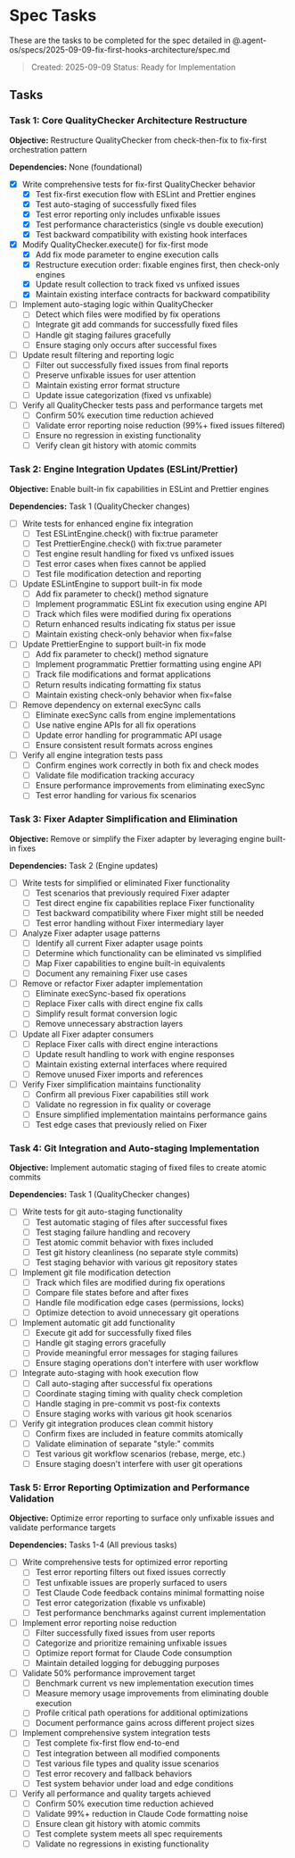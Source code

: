 # Spec Tasks

These are the tasks to be completed for the spec detailed in
@.agent-os/specs/2025-09-09-fix-first-hooks-architecture/spec.md

> Created: 2025-09-09 Status: Ready for Implementation

## Tasks

### Task 1: Core QualityChecker Architecture Restructure

**Objective:** Restructure QualityChecker from check-then-fix to fix-first
orchestration pattern

**Dependencies:** None (foundational)

- [x] Write comprehensive tests for fix-first QualityChecker behavior
  - [x] Test fix-first execution flow with ESLint and Prettier engines
  - [x] Test auto-staging of successfully fixed files
  - [x] Test error reporting only includes unfixable issues
  - [x] Test performance characteristics (single vs double execution)
  - [x] Test backward compatibility with existing hook interfaces

- [x] Modify QualityChecker.execute() for fix-first mode
  - [x] Add fix mode parameter to engine execution calls
  - [x] Restructure execution order: fixable engines first, then check-only
        engines
  - [x] Update result collection to track fixed vs unfixed issues
  - [x] Maintain existing interface contracts for backward compatibility

- [ ] Implement auto-staging logic within QualityChecker
  - [ ] Detect which files were modified by fix operations
  - [ ] Integrate git add commands for successfully fixed files
  - [ ] Handle git staging failures gracefully
  - [ ] Ensure staging only occurs after successful fixes

- [ ] Update result filtering and reporting logic
  - [ ] Filter out successfully fixed issues from final reports
  - [ ] Preserve unfixable issues for user attention
  - [ ] Maintain existing error format structure
  - [ ] Update issue categorization (fixed vs unfixable)

- [ ] Verify all QualityChecker tests pass and performance targets met
  - [ ] Confirm 50% execution time reduction achieved
  - [ ] Validate error reporting noise reduction (99%+ fixed issues filtered)
  - [ ] Ensure no regression in existing functionality
  - [ ] Verify clean git history with atomic commits

### Task 2: Engine Integration Updates (ESLint/Prettier)

**Objective:** Enable built-in fix capabilities in ESLint and Prettier engines

**Dependencies:** Task 1 (QualityChecker changes)

- [ ] Write tests for enhanced engine fix integration
  - [ ] Test ESLintEngine.check() with fix:true parameter
  - [ ] Test PrettierEngine.check() with fix:true parameter
  - [ ] Test engine result handling for fixed vs unfixed issues
  - [ ] Test error cases when fixes cannot be applied
  - [ ] Test file modification detection and reporting

- [ ] Update ESLintEngine to support built-in fix mode
  - [ ] Add fix parameter to check() method signature
  - [ ] Implement programmatic ESLint fix execution using engine API
  - [ ] Track which files were modified during fix operations
  - [ ] Return enhanced results indicating fix status per issue
  - [ ] Maintain existing check-only behavior when fix=false

- [ ] Update PrettierEngine to support built-in fix mode
  - [ ] Add fix parameter to check() method signature
  - [ ] Implement programmatic Prettier formatting using engine API
  - [ ] Track file modifications and format applications
  - [ ] Return results indicating formatting fix status
  - [ ] Maintain existing check-only behavior when fix=false

- [ ] Remove dependency on external execSync calls
  - [ ] Eliminate execSync calls from engine implementations
  - [ ] Use native engine APIs for all fix operations
  - [ ] Update error handling for programmatic API usage
  - [ ] Ensure consistent result formats across engines

- [ ] Verify all engine integration tests pass
  - [ ] Confirm engines work correctly in both fix and check modes
  - [ ] Validate file modification tracking accuracy
  - [ ] Ensure performance improvements from eliminating execSync
  - [ ] Test error handling for various fix scenarios

### Task 3: Fixer Adapter Simplification and Elimination

**Objective:** Remove or simplify the Fixer adapter by leveraging engine
built-in fixes

**Dependencies:** Task 2 (Engine updates)

- [ ] Write tests for simplified or eliminated Fixer functionality
  - [ ] Test scenarios that previously required Fixer adapter
  - [ ] Test direct engine fix capabilities replace Fixer functionality
  - [ ] Test backward compatibility where Fixer might still be needed
  - [ ] Test error handling without Fixer intermediary layer

- [ ] Analyze Fixer adapter usage patterns
  - [ ] Identify all current Fixer adapter usage points
  - [ ] Determine which functionality can be eliminated vs simplified
  - [ ] Map Fixer capabilities to engine built-in equivalents
  - [ ] Document any remaining Fixer use cases

- [ ] Remove or refactor Fixer adapter implementation
  - [ ] Eliminate execSync-based fix operations
  - [ ] Replace Fixer calls with direct engine fix calls
  - [ ] Simplify result format conversion logic
  - [ ] Remove unnecessary abstraction layers

- [ ] Update all Fixer adapter consumers
  - [ ] Replace Fixer calls with direct engine interactions
  - [ ] Update result handling to work with engine responses
  - [ ] Maintain existing external interfaces where required
  - [ ] Remove unused Fixer imports and references

- [ ] Verify Fixer simplification maintains functionality
  - [ ] Confirm all previous Fixer capabilities still work
  - [ ] Validate no regression in fix quality or coverage
  - [ ] Ensure simplified implementation maintains performance gains
  - [ ] Test edge cases that previously relied on Fixer

### Task 4: Git Integration and Auto-staging Implementation

**Objective:** Implement automatic staging of fixed files to create atomic
commits

**Dependencies:** Task 1 (QualityChecker changes)

- [ ] Write tests for git auto-staging functionality
  - [ ] Test automatic staging of files after successful fixes
  - [ ] Test staging failure handling and recovery
  - [ ] Test atomic commit behavior with fixes included
  - [ ] Test git history cleanliness (no separate style commits)
  - [ ] Test staging behavior with various git repository states

- [ ] Implement git file modification detection
  - [ ] Track which files are modified during fix operations
  - [ ] Compare file states before and after fixes
  - [ ] Handle file modification edge cases (permissions, locks)
  - [ ] Optimize detection to avoid unnecessary git operations

- [ ] Implement automatic git add functionality
  - [ ] Execute git add for successfully fixed files
  - [ ] Handle git staging errors gracefully
  - [ ] Provide meaningful error messages for staging failures
  - [ ] Ensure staging operations don't interfere with user workflow

- [ ] Integrate auto-staging with hook execution flow
  - [ ] Call auto-staging after successful fix operations
  - [ ] Coordinate staging timing with quality check completion
  - [ ] Handle staging in pre-commit vs post-fix contexts
  - [ ] Ensure staging works with various git hook scenarios

- [ ] Verify git integration produces clean commit history
  - [ ] Confirm fixes are included in feature commits atomically
  - [ ] Validate elimination of separate "style:" commits
  - [ ] Test various git workflow scenarios (rebase, merge, etc.)
  - [ ] Ensure staging doesn't interfere with user git operations

### Task 5: Error Reporting Optimization and Performance Validation

**Objective:** Optimize error reporting to surface only unfixable issues and
validate performance targets

**Dependencies:** Tasks 1-4 (All previous tasks)

- [ ] Write comprehensive tests for optimized error reporting
  - [ ] Test error reporting filters out fixed issues correctly
  - [ ] Test unfixable issues are properly surfaced to users
  - [ ] Test Claude Code feedback contains minimal formatting noise
  - [ ] Test error categorization (fixable vs unfixable)
  - [ ] Test performance benchmarks against current implementation

- [ ] Implement error reporting noise reduction
  - [ ] Filter successfully fixed issues from user reports
  - [ ] Categorize and prioritize remaining unfixable issues
  - [ ] Optimize report format for Claude Code consumption
  - [ ] Maintain detailed logging for debugging purposes

- [ ] Validate 50% performance improvement target
  - [ ] Benchmark current vs new implementation execution times
  - [ ] Measure memory usage improvements from eliminating double execution
  - [ ] Profile critical path operations for additional optimizations
  - [ ] Document performance gains across different project sizes

- [ ] Implement comprehensive system integration tests
  - [ ] Test complete fix-first flow end-to-end
  - [ ] Test integration between all modified components
  - [ ] Test various file types and quality issue scenarios
  - [ ] Test error recovery and fallback behaviors
  - [ ] Test system behavior under load and edge conditions

- [ ] Verify all performance and quality targets achieved
  - [ ] Confirm 50% execution time reduction achieved
  - [ ] Validate 99%+ reduction in Claude Code formatting noise
  - [ ] Ensure clean git history with atomic commits
  - [ ] Test complete system meets all spec requirements
  - [ ] Validate no regressions in existing functionality
